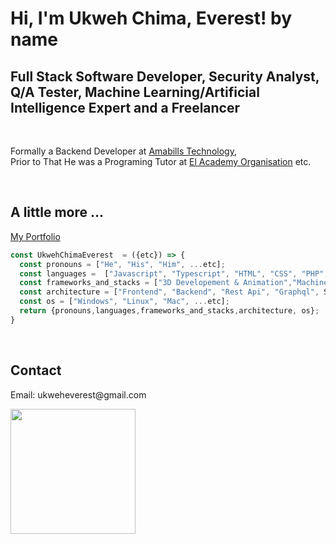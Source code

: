 # <h1> Hi, I'm Ukweh Chima, Everest! by name</h1> 

<h2><Strong>Full Stack Software Developer, Security Analyst, Q/A Tester, Machine Learning/Artificial Intelligence Expert and a Freelancer</Strong></h2> <br><p>Formally a Backend Developer at <a href="https://amabillstechnologies.com/">Amabills Technology</a>, <br>Prior to That He was a Programing Tutor at <a href="https://www.elacademy.org.ng">El Academy Organisation</a> etc. </p>  
<br>

##  A little more ...  
[My Portfolio](https://exrelativity.github.io)  
```javascript
const UkwehChimaEverest  = ({etc}) => {
  const pronouns = ["He", "His", "Him", ...etc];
  const languages =  ["Javascript", "Typescript", "HTML", "CSS", "PHP", "Python","C", "C++", "Java", "Rust","Go", ...etc];
  const frameworks_and_stacks = ["3D Developement & Animation","Machine Learning /Artificial Intelligence",  "React", "React Native", "Redux", "Django", "Flask", "Nestjs", "Expressjs", "Laravel", "Codeigniter", "Nextjs",  "Graphql","Appollo Client", "Node", "Storybook", "Styled-Components", "Material UI", "Travis CI", "Docker", "Spring boot", "Tailwind Css", "Babylon js", "three js"  ...etc];
  const architecture = ["Frontend", "Backend", "Rest Api", "Graphql", SSE, "gRPC", "Cloud Computing", "Object Oriented Programing","Service-based","Component-Based Development","Unified Modeling Language","Single-page Application","Microservices", "Event-driven", ...etc];
  const os = ["Windows", "Linux", "Mac", ...etc];
  return {pronouns,languages,frameworks_and_stacks,architecture, os};
}
```  
<br>

## Contact  
<p> Email: ukweheverest@gmail.com <p>  <a href="https://www.buymeacoffee.com/exrelativity"><img src="https://cdn.buymeacoffee.com/buttons/v2/default-yellow.png" width="200" /></a>

